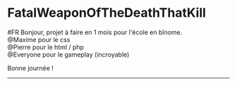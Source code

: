 # FatalWeaponOfTheDeathThatKill
#FR
Bonjour, projet à faire en 1 mois pour l'école en bînome. <br>
@Maxime pour le css <br>
@Pierre pour le html / php <br>
@Everyone  pour le gameplay (incroyable) <br>

Bonne journée ! 

<hr>
